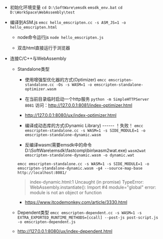 - 初始化环境变量
`cd D:\SoftWare\emsdk`
`emsdk_env.bat`
`cd D:\WorkSpace\WebAssembly\test`



- 编译到ASM.js
`emcc hello_emscripten.cc -s ASM_JS=1 -o hello_emscripten.html`

  - node命令运行js
  `node hello_emscripten.js`

  - 双击html直接运行于浏览器

- 连接C/C++与WebAssembly
  - Standalone类型
    - 使用增强型优化器的方式(Optimizer)
    `emcc emscripten-standalone.cc -Os -s WASM=1 -o emscripten-standalone-optimizer.wasm`

    - 在当前目录临时启动一个http服务
    `python -m SimpleHTTPServer 8081`
    访问：http://127.0.0.1:8081/index-optimizer.html

    - http://127.0.0.1:8080/ux/index-optimizer.html

    - 编译成动态库的方式(Dynamic Library) ------ ！失败！
    `emcc emscripten-standalone.cc -s WASM=1 -s SIDE_MODULE=1 -o emscripten-standalone-dynamic.wasm`

    - 反编译wasm(需要emsdk中的命令D:\SoftWare\emsdk\fastcomp\bin\wasm2wat.exe)
    `wasm2wat emscripten-standalone-dynamic.wasm -o dynamic.wat`

    `emcc emscripten-standalone.cc -s WASM=1 -s SIDE_MODULE=1 -o emscripten-standalone-dynamic.wasm -g4 --source-map-base http://localhost:8081/`

    > index-dynamic.html:1 Uncaught (in promise) TypeError: WebAssembly.instantiate(): Import #4 module="global" error: module is not an object or function

    - https://www.itcodemonkey.com/article/3330.html

  - Dependent类型
  `emcc emscripten-dependent.cc -s WASM=1 -s EXTRA_EXPORTED_RUNTIME_METHODS=[ccall] --post-js post-script.js -o emscripten-dependent.js`

  - http://127.0.0.1:8080/ux/index-dependent.html


